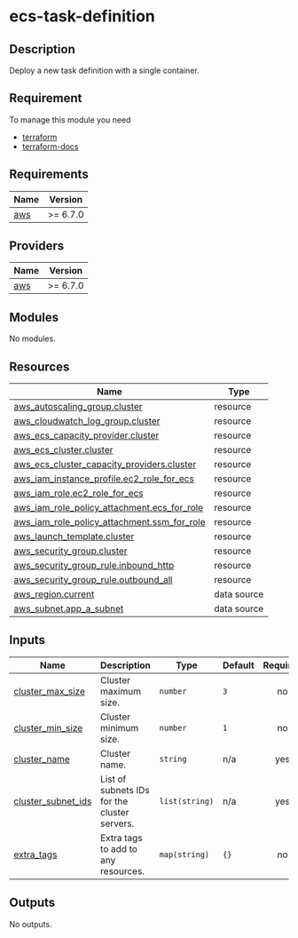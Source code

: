 # ecs-task-definition

## Description 

Deploy a new task definition with a single container.


## Requirement

To manage this module you need 
  - [terraform](https://www.terraform.io)
  - [terraform-docs](https://github.com/terraform-docs/terraform-docs)

<!-- BEGIN_TF_DOCS -->
## Requirements

| Name | Version |
|------|---------|
| <a name="requirement_aws"></a> [aws](#requirement\_aws) | >= 6.7.0 |

## Providers

| Name | Version |
|------|---------|
| <a name="provider_aws"></a> [aws](#provider\_aws) | >= 6.7.0 |

## Modules

No modules.

## Resources

| Name | Type |
|------|------|
| [aws_autoscaling_group.cluster](https://registry.terraform.io/providers/hashicorp/aws/latest/docs/resources/autoscaling_group) | resource |
| [aws_cloudwatch_log_group.cluster](https://registry.terraform.io/providers/hashicorp/aws/latest/docs/resources/cloudwatch_log_group) | resource |
| [aws_ecs_capacity_provider.cluster](https://registry.terraform.io/providers/hashicorp/aws/latest/docs/resources/ecs_capacity_provider) | resource |
| [aws_ecs_cluster.cluster](https://registry.terraform.io/providers/hashicorp/aws/latest/docs/resources/ecs_cluster) | resource |
| [aws_ecs_cluster_capacity_providers.cluster](https://registry.terraform.io/providers/hashicorp/aws/latest/docs/resources/ecs_cluster_capacity_providers) | resource |
| [aws_iam_instance_profile.ec2_role_for_ecs](https://registry.terraform.io/providers/hashicorp/aws/latest/docs/resources/iam_instance_profile) | resource |
| [aws_iam_role.ec2_role_for_ecs](https://registry.terraform.io/providers/hashicorp/aws/latest/docs/resources/iam_role) | resource |
| [aws_iam_role_policy_attachment.ecs_for_role](https://registry.terraform.io/providers/hashicorp/aws/latest/docs/resources/iam_role_policy_attachment) | resource |
| [aws_iam_role_policy_attachment.ssm_for_role](https://registry.terraform.io/providers/hashicorp/aws/latest/docs/resources/iam_role_policy_attachment) | resource |
| [aws_launch_template.cluster](https://registry.terraform.io/providers/hashicorp/aws/latest/docs/resources/launch_template) | resource |
| [aws_security_group.cluster](https://registry.terraform.io/providers/hashicorp/aws/latest/docs/resources/security_group) | resource |
| [aws_security_group_rule.inbound_http](https://registry.terraform.io/providers/hashicorp/aws/latest/docs/resources/security_group_rule) | resource |
| [aws_security_group_rule.outbound_all](https://registry.terraform.io/providers/hashicorp/aws/latest/docs/resources/security_group_rule) | resource |
| [aws_region.current](https://registry.terraform.io/providers/hashicorp/aws/latest/docs/data-sources/region) | data source |
| [aws_subnet.app_a_subnet](https://registry.terraform.io/providers/hashicorp/aws/latest/docs/data-sources/subnet) | data source |

## Inputs

| Name | Description | Type | Default | Required |
|------|-------------|------|---------|:--------:|
| <a name="input_cluster_max_size"></a> [cluster\_max\_size](#input\_cluster\_max\_size) | Cluster maximum size. | `number` | `3` | no |
| <a name="input_cluster_min_size"></a> [cluster\_min\_size](#input\_cluster\_min\_size) | Cluster minimum size. | `number` | `1` | no |
| <a name="input_cluster_name"></a> [cluster\_name](#input\_cluster\_name) | Cluster name. | `string` | n/a | yes |
| <a name="input_cluster_subnet_ids"></a> [cluster\_subnet\_ids](#input\_cluster\_subnet\_ids) | List of subnets IDs for the cluster servers. | `list(string)` | n/a | yes |
| <a name="input_extra_tags"></a> [extra\_tags](#input\_extra\_tags) | Extra tags to add to any resources. | `map(string)` | `{}` | no |

## Outputs

No outputs.
<!-- END_TF_DOCS -->
